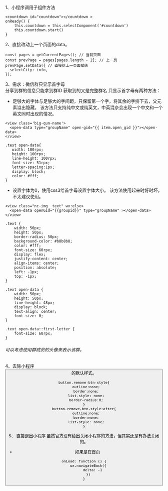 1、小程序调用子组件方法
```
<countdown id="countdown"></countdown >
onReady() {
    this.countdown = this.selectComponent('#countdown')
    this.countdown.start()
}
``` 

2、直接改动上一个页面的data。
```
const pages = getCurrentPages(); // 当前页面
const prevPage = pages[pages.length - 2]; // 上一页
prevPage.setData({ // 直接给上一页面赋值
  selectCity: info,
});
```  

3、需求：微信群只显示首字母  
分享到群的信息只能拿到群ID
<open-data type="groupName" open-gid="{{openGId}}" />获取到的又是完整群名
只显示首字母有两种方法：
- 足够大的字体与足够大的字间距，只保留第一个字，将其余的字挤下去，父元素溢出隐藏。
该方法只支持纯中文或纯英文，中英混杂会出现一个中文和一个英文同时出现的情况。
```
<view class='big-qun-name'>
  <open-data type="groupName" open-gid="{{ item.open_gid }}"></open-data>
</view>
```
```
.test open-data{
   width: 100rpx;
   height: 100rpx;
   line-height: 100rpx;
   font-size: 51rpx;
   letter-spacing:1px;
   display: block;
   color: #fff;
}
```
- 设置字体为0，使用css3给首字母设置字体大小。
该方法使用起来时好时坏，不太建议使用。
```
<view class="nc-img__text" wx:else>
  <open-data openGid="{{groupid}}" type="groupName" ></open-data>
</view>
```
```
.text {
    width: 50px;
    height: 50px;
    border-radius: 50px;
    background-color: #b8b8b8;
    color: #fff;
    font-size: 60rpx;
    display: flex;
    justify-content: center;
    align-items: center;
    position: absolute;
    left: -1px;
    top: -1px;
}

.text open-data {
    width: 50px;
    height: 50px;
    line-height: 48px;
    display: block;
    text-align: center;
    font-size: 0;
}

.text open-data::first-letter {
    font-size: 60rpx;
}
```
###### 可以考虑使用群成员的头像来表示该群。  

4、去除小程序<button>的默认样式。

```
button.remove-btn-style{
  outline:none;
  border:none;
  list-style: none;
  border-radius:0;
}
button.remove-btn-style:after{
  outline:none;
  border:none;
  list-style: none;
}
```

5、 直接退出小程序
虽然官方没有给出关闭小程序的方法，但其实还是有办法关闭的。
- 如果是在首页
```
onLoad: function () {
    wx.navigateBack({
        delta: -1
    })
}
```